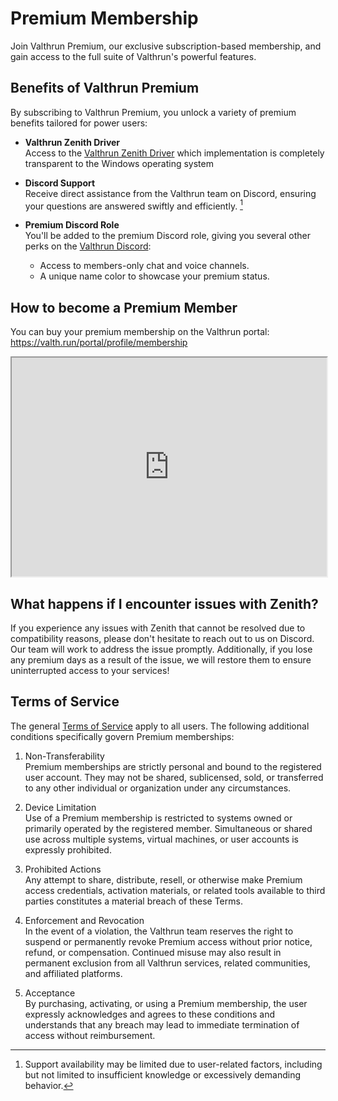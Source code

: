 # Premium Membership

Join Valthrun Premium, our exclusive subscription-based membership, and gain access to the full suite of Valthrun's powerful features.

## Benefits of Valthrun Premium

By subscribing to Valthrun Premium, you unlock a variety of premium benefits tailored for power users:

- **Valthrun Zenith Driver**  
  Access to the [Valthrun Zenith Driver](../../drivers/implementation/zenith/) which implementation is completely transparent to the Windows operating system

- **Discord Support**  
  Receive direct assistance from the Valthrun team on Discord, ensuring your questions are answered swiftly and efficiently. [^1]

- **Premium Discord Role**  
  You'll be added to the premium Discord role, giving you several other perks on the [Valthrun Discord](/general/discord):
  - Access to members-only chat and voice channels.
  - A unique name color to showcase your premium status.

## How to become a Premium Member

You can buy your premium membership on the Valthrun portal:  
https://valth.run/portal/profile/membership

<iframe src="https://valth.run/iframe/memberships" sandbox="allow-top-navigation allow-scripts allow-forms" allowtransparency="true" height="350px" width="100%"> </iframe>

[^1]: Support availability may be limited due to user-related factors, including but not limited to insufficient knowledge or excessively demanding behavior.

## What happens if I encounter issues with Zenith?

If you experience any issues with Zenith that cannot be resolved due to compatibility reasons, please don't hesitate to reach out to us on Discord. Our team will work to address the issue promptly. Additionally, if you lose any premium days as a result of the issue, we will restore them to ensure uninterrupted access to your services!

## Terms of Service
The general [Terms of Service](https://wiki.valth.run/general/legal/tos) apply to all users. The following additional conditions specifically govern Premium memberships:

1. Non-Transferability  
   Premium memberships are strictly personal and bound to the registered user account. They may not be shared, sublicensed, sold, or transferred to any other individual or organization under any circumstances.

2. Device Limitation  
   Use of a Premium membership is restricted to systems owned or primarily operated by the registered member. Simultaneous or shared use across multiple systems, virtual machines, or user accounts is expressly prohibited.

3. Prohibited Actions  
   Any attempt to share, distribute, resell, or otherwise make Premium access credentials, activation materials, or related tools available to third parties constitutes a material breach of these Terms.

4. Enforcement and Revocation  
   In the event of a violation, the Valthrun team reserves the right to suspend or permanently revoke Premium access without prior notice, refund, or compensation. Continued misuse may also result in permanent exclusion from all Valthrun services, related communities, and affiliated platforms.

5. Acceptance  
   By purchasing, activating, or using a Premium membership, the user expressly acknowledges and agrees to these conditions and understands that any breach may lead to immediate termination of access without reimbursement.